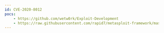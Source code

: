 ```yaml
---
id: CVE-2020-8012
pocs:
    - https://github.com/wetw0rk/Exploit-Development
    - https://raw.githubusercontent.com/rapid7/metasploit-framework/master/modules/exploits/windows/nimsoft/nimcontroller_bof.rb
---
```


